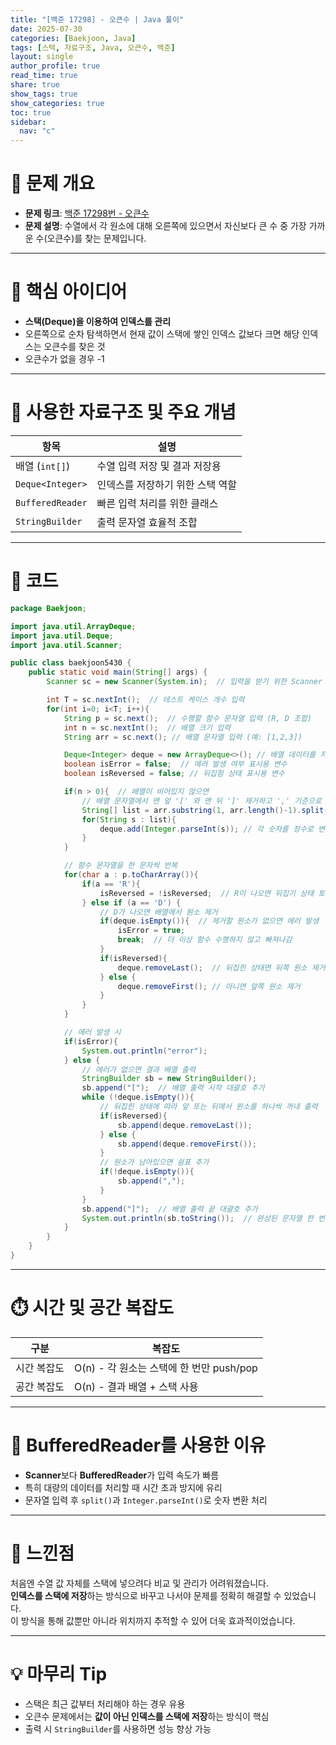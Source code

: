 ```yaml
---
title: "[백준 17298] - 오큰수 | Java 풀이"
date: 2025-07-30
categories: [Baekjoon, Java]
tags: [스택, 자료구조, Java, 오큰수, 백준]
layout: single
author_profile: true
read_time: true
share: true
show_tags: true
show_categories: true
toc: true
sidebar:
  nav: "c"
---
```


# 🧩 문제 개요

- **문제 링크**: [백준 17298번 - 오큰수](https://www.acmicpc.net/problem/17298)
- **문제 설명**: 수열에서 각 원소에 대해 오른쪽에 있으면서 자신보다 큰 수 중 가장 가까운 수(오큰수)를 찾는 문제입니다.

---

# 📌 핵심 아이디어

- **스택(Deque)을 이용하여 인덱스를 관리**
- 오른쪽으로 순차 탐색하면서 현재 값이 스택에 쌓인 인덱스 값보다 크면 해당 인덱스는 오큰수를 찾은 것
- 오큰수가 없을 경우 -1

---

# 🧠 사용한 자료구조 및 주요 개념

| 항목             | 설명                             |
| ---------------- | -------------------------------- |
| 배열 (`int[]`)   | 수열 입력 저장 및 결과 저장용    |
| `Deque<Integer>` | 인덱스를 저장하기 위한 스택 역할 |
| `BufferedReader` | 빠른 입력 처리를 위한 클래스     |
| `StringBuilder`  | 출력 문자열 효율적 조합          |

---

# 🧾 코드

```java
package Baekjoon;

import java.util.ArrayDeque;
import java.util.Deque;
import java.util.Scanner;

public class baekjoon5430 {
    public static void main(String[] args) {
        Scanner sc = new Scanner(System.in);  // 입력을 받기 위한 Scanner 생성

        int T = sc.nextInt();  // 테스트 케이스 개수 입력
        for(int i=0; i<T; i++){
            String p = sc.next();  // 수행할 함수 문자열 입력 (R, D 조합)
            int n = sc.nextInt();  // 배열 크기 입력
            String arr = sc.next(); // 배열 문자열 입력 (예: [1,2,3])

            Deque<Integer> deque = new ArrayDeque<>(); // 배열 데이터를 저장할 덱(양방향 큐) 생성
            boolean isError = false;  // 에러 발생 여부 표시용 변수
            boolean isReversed = false; // 뒤집힘 상태 표시용 변수

            if(n > 0){  // 배열이 비어있지 않으면
                // 배열 문자열에서 맨 앞 '[' 와 맨 뒤 ']' 제거하고 ',' 기준으로 분리
                String[] list = arr.substring(1, arr.length()-1).split(",");
                for(String s : list){
                    deque.add(Integer.parseInt(s)); // 각 숫자를 정수로 변환 후 덱에 추가
                }
            }

            // 함수 문자열을 한 문자씩 반복
            for(char a : p.toCharArray()){
                if(a == 'R'){
                    isReversed = !isReversed;  // R이 나오면 뒤집기 상태 토글 (true <-> false)
                } else if (a == 'D') {
                    // D가 나오면 배열에서 원소 제거
                    if(deque.isEmpty()){  // 제거할 원소가 없으면 에러 발생
                        isError = true;
                        break;  // 더 이상 함수 수행하지 않고 빠져나감
                    }
                    if(isReversed){
                        deque.removeLast();  // 뒤집힌 상태면 뒤쪽 원소 제거
                    } else {
                        deque.removeFirst(); // 아니면 앞쪽 원소 제거
                    }
                }
            }

            // 에러 발생 시
            if(isError){
                System.out.println("error");
            } else {
                // 에러가 없으면 결과 배열 출력
                StringBuilder sb = new StringBuilder();
                sb.append("[");  // 배열 출력 시작 대괄호 추가
                while (!deque.isEmpty()){
                    // 뒤집힌 상태에 따라 앞 또는 뒤에서 원소를 하나씩 꺼내 출력
                    if(isReversed){
                        sb.append(deque.removeLast());
                    } else {
                        sb.append(deque.removeFirst());
                    }
                    // 원소가 남아있으면 쉼표 추가
                    if(!deque.isEmpty()){
                        sb.append(",");
                    }
                }
                sb.append("]");  // 배열 출력 끝 대괄호 추가
                System.out.println(sb.toString());  // 완성된 문자열 한 번에 출력
            }
        }
    }
}

```

---

# ⏱️ 시간 및 공간 복잡도

| 구분        | 복잡도                                   |
| ----------- | ---------------------------------------- |
| 시간 복잡도 | O(n) - 각 원소는 스택에 한 번만 push/pop |
| 공간 복잡도 | O(n) - 결과 배열 + 스택 사용             |

---

# 🧵 BufferedReader를 사용한 이유

- **Scanner**보다 **BufferedReader**가 입력 속도가 빠름
- 특히 대량의 데이터를 처리할 때 시간 초과 방지에 유리
- 문자열 입력 후 `split()`과 `Integer.parseInt()`로 숫자 변환 처리

---

# 💬 느낀점

처음엔 수열 값 자체를 스택에 넣으려다 비교 및 관리가 어려워졌습니다.  
**인덱스를 스택에 저장**하는 방식으로 바꾸고 나서야 문제를 정확히 해결할 수 있었습니다.  
이 방식을 통해 값뿐만 아니라 위치까지 추적할 수 있어 더욱 효과적이었습니다.

---

# 💡 마무리 Tip

- 스택은 최근 값부터 처리해야 하는 경우 유용
- 오큰수 문제에서는 **값이 아닌 인덱스를 스택에 저장**하는 방식이 핵심
- 출력 시 `StringBuilder`를 사용하면 성능 향상 가능
